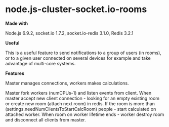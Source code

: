 # node.js-cluster-socket.io-rooms
<b>Made with</b>

Node.js 6.9.2, socket.io 1.7.2, socket.io-redis 3.1.0, Redis 3.2.1

<b>Useful</b>

This is a useful feature to send notifications to a group of users (in rooms), or to a given user connected on several devices for example and take advantage of multi-core systems.

<b>Features</b>

Master manages connections, workers makes calculations.

Master fork workers (numCPUs-1) and listen events from client. When master accept new client connection - looking for an empty existing room or create new room (attach next room) in redis. If the room is more than (settings.needNumClientsToStartCalcRoom) people - start calculated on attached worker. When room on worker lifetime ends - worker destroy room and disconnect all clients from master.
